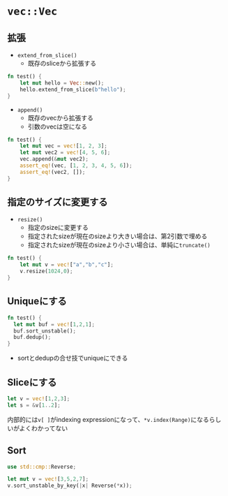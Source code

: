 # `vec::Vec`

## 拡張

* `extend_from_slice()`
  * 既存のsliceから拡張する
 
```rust
fn test() {
    let mut hello = Vec::new();
    hello.extend_from_slice(b"hello");
}
```

* `append()`
  * 既存のvecから拡張する
  * 引数のvecは空になる

```rust
fn test() {
    let mut vec = vec![1, 2, 3];
    let mut vec2 = vec![4, 5, 6];
    vec.append(&mut vec2);
    assert_eq!(vec, [1, 2, 3, 4, 5, 6]);
    assert_eq!(vec2, []);    
}
```


## 指定のサイズに変更する

* `resize()`
  * 指定のsizeに変更する
  * 指定されたsizeが現在のsizeより大きい場合は、第2引数で埋める
  * 指定されたsizeが現在のsizeより小さい場合は、単純に`truncate()`
 
```rust
fn test() {
    let mut v = vec!["a","b","c"];
    v.resize(1024,0);
}
```

## Uniqueにする

```rust
fn test() {
  let mut buf = vec![1,2,1];
  buf.sort_unstable();
  buf.dedup();
}
```

* sortとdedupの合せ技でuniqueにできる

## Sliceにする

```rust
let v = vec![1,2,3];
let s = &v[1..2];
```

内部的には`v[ ]`がindexing expressionになって、`*v.index(Range)`になるらしいがよくわかってない

## Sort

```rust
use std::cmp::Reverse;

let mut v = vec![3,5,2,7];
v.sort_unstable_by_key(|x| Reverse(*x));
```
